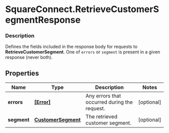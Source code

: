 # SquareConnect.RetrieveCustomerSegmentResponse

### Description

Defines the fields included in the response body for requests to __RetrieveCustomerSegment__.  One of `errors` or `segment` is present in a given response (never both).

## Properties
Name | Type | Description | Notes
------------ | ------------- | ------------- | -------------
**errors** | [**[Error]**](Error.md) | Any errors that occurred during the request. | [optional] 
**segment** | [**CustomerSegment**](CustomerSegment.md) | The retrieved customer segment. | [optional] 



